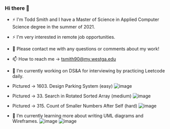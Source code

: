 ### Hi there 👋

- ⚡ I'm Todd Smith and I have a Master of Science in Applied Computer Science degree in the summer of 2021. 
- ⚡ I'm very interested in remote job opportunities.

- 💬 Please contact me with any questions or comments about my work!
- 📫 How to reach me -> tsmith90@my.westga.edu

- 🔭 I’m currently working on DS&A for interviewing by practicing Leetcode daily.

- Pictured -> 1603. Design Parking System (easy)
![image](https://user-images.githubusercontent.com/42604905/118633801-70655080-b804-11eb-96ad-555309c9fb62.png)

- Pictured -> 33. Search in Rotated Sorted Array (medium)
![image](https://user-images.githubusercontent.com/42604905/118477752-9c6bcd80-b741-11eb-9b85-0e110e623445.png)

- Pictured -> 315. Count of Smaller Numbers After Self (hard)
![image](https://user-images.githubusercontent.com/42604905/118634058-b5898280-b804-11eb-86b0-1803a3f7d9bb.png)


- 🌱 I’m currently learning more about writing UML diagrams and Wireframes.
![image](https://user-images.githubusercontent.com/42604905/118477975-ea80d100-b741-11eb-9655-12b2de8e96fb.png)
![image](https://user-images.githubusercontent.com/42604905/118478036-fc627400-b741-11eb-8282-a58c5bcf97f7.png)
